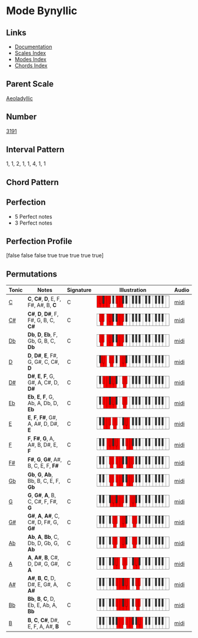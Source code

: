 # Mode Bynyllic

## Links

- [Documentation](index.md)
- [Scales Index](Scales.md)
- [Modes Index](Modes.md)
- [Chords Index](Chords.md)

## Parent Scale

[Aeoladyllic](ScaleAeoladyllic.md)

## Number

[3191](https://ianring.com/musictheory/scales/3191)

## Interval Pattern

1, 1, 2, 1, 1, 4, 1, 1

## Chord Pattern



## Perfection

- 5 Perfect notes
- 3 Perfect notes

## Perfection Profile

[false false false true true true true true]

## Permutations

| Tonic | Notes | Signature | Illustration | Audio |
|-------|-------|-----------|--------------|-------|
| [C](ModeCNaturalBynyllic.md) | **C**, **C#**, **D**, E, F, F#, A#, B, **C** | C | ![CNaturalBynyllic](ModeCNaturalBynyllic.png) | [midi](https://github.com/edipermadi/music/blob/main/docs/ModeCNaturalBynyllic.mid?raw=true) |
| [C#](ModeCSharpBynyllic.md) | **C#**, **D**, **D#**, F, F#, G, B, C, **C#** | C | ![CSharpBynyllic](ModeCSharpBynyllic.png) | [midi](https://github.com/edipermadi/music/blob/main/docs/ModeCSharpBynyllic.mid?raw=true) |
| [Db](ModeDFlatBynyllic.md) | **Db**, **D**, **Eb**, F, Gb, G, B, C, **Db** | C | ![DFlatBynyllic](ModeDFlatBynyllic.png) | [midi](https://github.com/edipermadi/music/blob/main/docs/ModeDFlatBynyllic.mid?raw=true) |
| [D](ModeDNaturalBynyllic.md) | **D**, **D#**, **E**, F#, G, G#, C, C#, **D** | C | ![DNaturalBynyllic](ModeDNaturalBynyllic.png) | [midi](https://github.com/edipermadi/music/blob/main/docs/ModeDNaturalBynyllic.mid?raw=true) |
| [D#](ModeDSharpBynyllic.md) | **D#**, **E**, **F**, G, G#, A, C#, D, **D#** | C | ![DSharpBynyllic](ModeDSharpBynyllic.png) | [midi](https://github.com/edipermadi/music/blob/main/docs/ModeDSharpBynyllic.mid?raw=true) |
| [Eb](ModeEFlatBynyllic.md) | **Eb**, **E**, **F**, G, Ab, A, Db, D, **Eb** | C | ![EFlatBynyllic](ModeEFlatBynyllic.png) | [midi](https://github.com/edipermadi/music/blob/main/docs/ModeEFlatBynyllic.mid?raw=true) |
| [E](ModeENaturalBynyllic.md) | **E**, **F**, **F#**, G#, A, A#, D, D#, **E** | C | ![ENaturalBynyllic](ModeENaturalBynyllic.png) | [midi](https://github.com/edipermadi/music/blob/main/docs/ModeENaturalBynyllic.mid?raw=true) |
| [F](ModeFNaturalBynyllic.md) | **F**, **F#**, **G**, A, A#, B, D#, E, **F** | C | ![FNaturalBynyllic](ModeFNaturalBynyllic.png) | [midi](https://github.com/edipermadi/music/blob/main/docs/ModeFNaturalBynyllic.mid?raw=true) |
| [F#](ModeFSharpBynyllic.md) | **F#**, **G**, **G#**, A#, B, C, E, F, **F#** | C | ![FSharpBynyllic](ModeFSharpBynyllic.png) | [midi](https://github.com/edipermadi/music/blob/main/docs/ModeFSharpBynyllic.mid?raw=true) |
| [Gb](ModeGFlatBynyllic.md) | **Gb**, **G**, **Ab**, Bb, B, C, E, F, **Gb** | C | ![GFlatBynyllic](ModeGFlatBynyllic.png) | [midi](https://github.com/edipermadi/music/blob/main/docs/ModeGFlatBynyllic.mid?raw=true) |
| [G](ModeGNaturalBynyllic.md) | **G**, **G#**, **A**, B, C, C#, F, F#, **G** | C | ![GNaturalBynyllic](ModeGNaturalBynyllic.png) | [midi](https://github.com/edipermadi/music/blob/main/docs/ModeGNaturalBynyllic.mid?raw=true) |
| [G#](ModeGSharpBynyllic.md) | **G#**, **A**, **A#**, C, C#, D, F#, G, **G#** | C | ![GSharpBynyllic](ModeGSharpBynyllic.png) | [midi](https://github.com/edipermadi/music/blob/main/docs/ModeGSharpBynyllic.mid?raw=true) |
| [Ab](ModeAFlatBynyllic.md) | **Ab**, **A**, **Bb**, C, Db, D, Gb, G, **Ab** | C | ![AFlatBynyllic](ModeAFlatBynyllic.png) | [midi](https://github.com/edipermadi/music/blob/main/docs/ModeAFlatBynyllic.mid?raw=true) |
| [A](ModeANaturalBynyllic.md) | **A**, **A#**, **B**, C#, D, D#, G, G#, **A** | C | ![ANaturalBynyllic](ModeANaturalBynyllic.png) | [midi](https://github.com/edipermadi/music/blob/main/docs/ModeANaturalBynyllic.mid?raw=true) |
| [A#](ModeASharpBynyllic.md) | **A#**, **B**, **C**, D, D#, E, G#, A, **A#** | C | ![ASharpBynyllic](ModeASharpBynyllic.png) | [midi](https://github.com/edipermadi/music/blob/main/docs/ModeASharpBynyllic.mid?raw=true) |
| [Bb](ModeBFlatBynyllic.md) | **Bb**, **B**, **C**, D, Eb, E, Ab, A, **Bb** | C | ![BFlatBynyllic](ModeBFlatBynyllic.png) | [midi](https://github.com/edipermadi/music/blob/main/docs/ModeBFlatBynyllic.mid?raw=true) |
| [B](ModeBNaturalBynyllic.md) | **B**, **C**, **C#**, D#, E, F, A, A#, **B** | C | ![BNaturalBynyllic](ModeBNaturalBynyllic.png) | [midi](https://github.com/edipermadi/music/blob/main/docs/ModeBNaturalBynyllic.mid?raw=true) |
